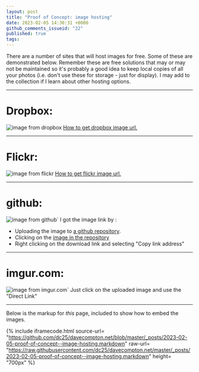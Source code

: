 ```yaml
---
layout: post
title: "Proof of Concept: image hosting"
date: 2023-02-05 14:30:31 +0000
github_comments_issueid: "22"
published: true
tags:
---
```

There are a number of sites that will host images for free.   Some of these are demonstrated below.   Remember these are free solutions that may or may not be maintained so it's probably a good idea to keep local copies of all your photos (i.e. don't use these for storage - just for display).   I may add to the collection if I learn about other hosting options.

---
# Dropbox:
![image from dropbox](https://www.dropbox.com/s/ffmsl8yel52wtbt/bird.jpg?raw=1)
[How to get dropbox image url.](https://www.dropboxforum.com/t5/Create-upload-and-share/How-do-I-embed-images-with-a-direct-link-from-Dropbox/td-p/245432)

---
# Flickr:
![image from flickr](https://live.staticflickr.com/65535/52670424446_5abbf3bb04_o.jpg)
[How to get flickr image url.](https://www.flickrhelp.com/hc/en-us/articles/4404078014356-Share-or-Embed-Flickr-Photos-or-Albums)

---
# github:
![image from github](https://github.com/dc25/birdphoto/raw/main/bird.jpg)`
I got the image link by :
* Uploading the image to [a github repository](https://github.com/dc25/birdphoto).
* Clicking on the [image in the repository](https://github.com/dc25/birdphoto/blob/main/bird.jpg)
* Right clicking on the download link and selecting "Copy link address"

---
# imgur.com:
![image from imgur.com](https://i.imgur.com/VJtlHBD.jpg)`
Just click on the uploaded image and use the "Direct Link"

---
Below is the markup for *this* page, included to show how to embed the images.

{% include iframecode.html 
              source-url= "https://github.com/dc25/davecompton.net/blob/master/_posts/2023-02-05-proof-of-concept--image-hosting.markdown"
              raw-url=    "https://raw.githubusercontent.com/dc25/davecompton.net/master/_posts/2023-02-05-proof-of-concept--image-hosting.markdown"
              height=     "700px" %}

